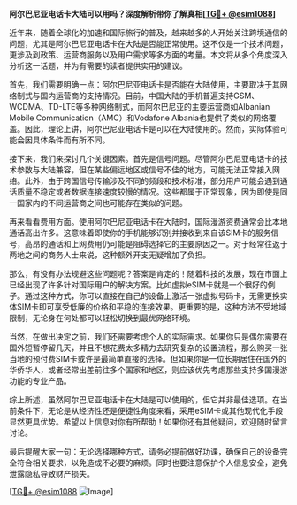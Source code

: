 **阿尔巴尼亚电话卡大陆可以用吗？深度解析带你了解真相[[TG💪+ @esim1088](https://t.me/s/esim1088)]**

近年来，随着全球化的加速和国际旅行的普及，越来越多的人开始关注跨境通信的问题，尤其是阿尔巴尼亚电话卡在大陆是否能正常使用。这不仅是一个技术问题，更涉及到政策、运营商服务以及用户需求等多方面的考量。本文将从多个角度深入分析这一话题，并为有需要的读者提供实用的建议。

首先，我们需要明确一点：阿尔巴尼亚电话卡是否能在大陆使用，主要取决于其网络制式与国内运营商的支持情况。目前，中国大陆的手机普遍支持GSM、WCDMA、TD-LTE等多种网络制式，而阿尔巴尼亚的主要运营商如Albanian Mobile Communication（AMC）和Vodafone Albania也提供了类似的网络覆盖。因此，理论上讲，阿尔巴尼亚电话卡是可以在大陆使用的。然而，实际体验可能会因具体条件而有所不同。

接下来，我们来探讨几个关键因素。首先是信号问题。尽管阿尔巴尼亚电话卡的技术参数与大陆兼容，但在某些偏远地区或信号不佳的地方，可能无法正常接入网络。此外，由于跨国信号传输涉及不同的频段和技术标准，部分用户可能会遇到通话质量不稳定或者数据连接速度较慢的情况。这些都属于正常现象，因为即使是同一国家内的不同运营商之间也可能存在类似的问题。

再来看看费用方面。使用阿尔巴尼亚电话卡在大陆时，国际漫游资费通常会比本地通话高出许多。这意味着即使你的手机能够识别并接收到来自该SIM卡的服务信号，高昂的通话和上网费用仍可能是阻碍选择它的主要原因之一。对于经常往返于两地之间的商务人士来说，这种额外开支无疑增加了负担。

那么，有没有办法规避这些问题呢？答案是肯定的！随着科技的发展，现在市面上已经出现了许多针对国际用户的解决方案。比如虚拟eSIM卡就是一个很好的例子。通过这种方式，你可以直接在自己的设备上激活一张虚拟号码卡，无需更换实体SIM卡即可享受低廉的价格和平稳的连接效果。更重要的是，这种方法不受地域限制，无论身在何处都可以轻松切换到最优网络环境。

当然，在做出决定之前，我们还需要考虑个人的实际需求。如果你只是偶尔需要在国外短暂停留几天，并且不想花费太多精力去研究复杂的设置流程，那么购买一张当地的预付费SIM卡或许是最简单直接的选择。但如果你是一位长期居住在国外的华侨华人，或者经常出差前往多个国家和地区，则应该优先考虑那些支持多国漫游功能的专业产品。

综上所述，虽然阿尔巴尼亚电话卡在大陆是可以使用的，但它并非最佳选项。在当前条件下，无论是从经济性还是便捷性角度来看，采用eSIM卡或其他现代化手段显然更具优势。希望以上信息对你有所帮助！如果你还有其他疑问，欢迎随时留言讨论。

最后提醒大家一句：无论选择哪种方式，请务必提前做好功课，确保自己的设备完全符合相关要求，以免造成不必要的麻烦。同时也要注意保护个人信息安全，避免泄露隐私导致财产损失。

[[TG💪+ @esim1088](https://t.me/s/esim1088) ![Image](https://i.postimg.cc/4NQfJmqS/Snipaste-2025-05-13-00-14-12.png)]